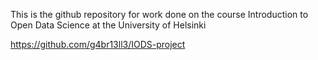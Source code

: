 
This is the github repository for work done on the course Introduction to Open Data Science at the University of Helsinki

<https://github.com/g4br13ll3/IODS-project>
